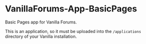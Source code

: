 VanillaForums-App-BasicPages
============================

Basic Pages app for Vanilla Forums.

This is an application, so it must be uploaded into the `/applications` directory of your Vanilla installation.
